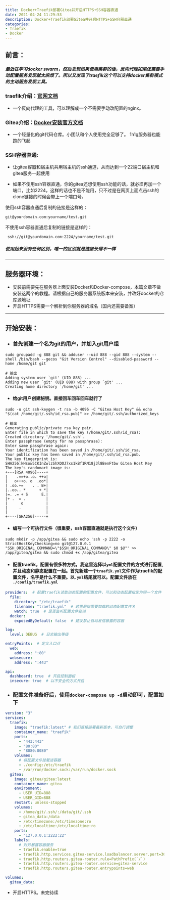 ```yaml
---
title: Docker+Traefik部署Gitea并开启HTTPS+SSH容器直通
date: 2021-04-24 11:29:53
description: Docker+Traefik部署Gitea并开启HTTPS+SSH容器直通
categories:
- Traefik
- Docker
---
```


## 前言：

##### 	最近在学习docker swarm，然后发现如果使用集群的话，反向代理如果还需要手动配置服务发现就太麻烦了。所以又发现了traefik这个可以支持docker集群模式的主动服务发现工具。

### traefik介绍：[官网文档](https://doc.traefik.io/traefik/)

- 一个反向代理的工具，可以理解成一个不需要手动改配置的nginx。

### Gitea介绍：[Docker安装官方文档](https://docs.gitea.io/zh-cn/install-with-docker/)

- 一个轻量化的git代码仓库。小团队和个人使用完全足够了。 1h1g服务器也能跑的飞起

### SSH容器直通:

- 让gitea容器和宿主机共用宿主机的ssh通道，从而达到一个22端口宿主机和gitea服务一起使用

- 如果不使用ssh容器直通，你的gitea还想使用ssh功能的话，就必须再加一个端口，比如2224，这样的话也不是不能用，只不过是在网页上面点击ssh的clone链接的时候会带上一个端口号。

使用ssh容器直通后复制的链接是这样的：

```sh
git@yourdomain.com:yourname/test.git
```

不使用ssh容器直通后复制的链接是这样的：

```shell
 ssh://git@yourdomain.com:2224/yourname/test.git
```

##### 	使用起来没有任何区别，唯一的区别就是链接长得不一样

------

## 服务器环境：

- 安装前需要先在服务器上面安装Docker和Docker-compose，本篇文章不做安装这两个的教程。请根据自己的服务器系统版本来安装，并改好docker的仓库源地址
- 开启HTTPS需要一个解析到你服务器的域名（国内还需要备案）

------

## 开始安装：

- ### 首先创建一个名为git的用户，并加入git用户组

```shell
sudo groupadd -g 888 git && adduser --uid 888 --gid 888 --system --shell /bin/bash --gecos "Git Version Control" --disabled-password --home /home/git git

# 输出
Adding system user `git' (UID 888) ...
Adding new user `git' (UID 888) with group `git' ...
Creating home directory `/home/git' ...
```

- #### 给git用户创建秘钥。直接回车回车回车就行了

```shell
sudo -u git ssh-keygen -t rsa -b 4096 -C "Gitea Host Key" && echo "$(cat /home/git/.ssh/id_rsa.pub)" >> /home/git/.ssh/authorized_keys

# 输出
Generating public/private rsa key pair.
Enter file in which to save the key (/home/git/.ssh/id_rsa):
Created directory '/home/git/.ssh'.
Enter passphrase (empty for no passphrase):
Enter same passphrase again:
Your identification has been saved in /home/git/.ssh/id_rsa.
Your public key has been saved in /home/git/.ssh/id_rsa.pub.
The key fingerprint is:
SHA256:kHsow5CKInZwlzShXQOJ7xs1kBf1RN18j3l8BenFtbw Gitea Host Key
The key's randomart image is:
+---[RSA 4096]----+
|    .==+o..o. ++o|
|   o+++o. o  .oo*|
| .oo.+=    . . B+|
|..oo.. *      + *|
|=. .= + S      E.|
|+ .  = .         |
|      o          |
|     .           |
|                 |
+----[SHA256]-----+
```

- #### 编写一个可执行文件（很重要，ssh容器直通就是执行这个文件）

```shell
sudo mkdir -p /app/gitea && sudo echo 'ssh -p 2222 -o StrictHostKeyChecking=no git@127.0.0.1 "SSH_ORIGINAL_COMMAND=\"$SSH_ORIGINAL_COMMAND\" $0 $@"' >> /app/gitea/gitea && sudo chmod +x /app/gitea/gitea
```

- #### 配置traefik，配置有很多种方式，我这里选择以`yml`配置文件的方式进行配置, 并且动态和静态配置在一起。首先新建一个`traefik.yml`文件作为traefik的配置文件，名字是什么不重要。以`.yml`结尾就可以。配置文件放在 `./config/traefik.yml`

```yaml
providers:  # 配置traefik读取动态配置的配置文件，可以和动态配置指定为同一个文件
  file:
    directory: "/etc/traefik"
    filename: "traefik.yml"  # 这里是指需要加载的动态配置文件名
    watch: true  # 是否监听配置文件变动
  docker:
    exposedByDefault: false  # 建议禁止自动发信暴露的容器

log:
  level: DEBUG  # 日志输出等级

entryPoints:  # 定义入口点
  web:
    address: ":80"
  websecure:
    address: ":443"

api:
  dashboard: true  # 开启控制面板
  insecure: true  # 以不安全的方式开启

```

- ### 配置文件准备好后，使用`docker-compose up -d`启动即可，配置如下

```yaml
version: "3"
services:
  traefik:
    image: "traefik:latest" # 我们直接部署最新版本，可自行调整
    container_name: "traefik"
    ports:
      - "443:443"
      - "80:80"
      - "8080:8080"
    volumes:
      # 将配置文件挂载进容器
      - ./config:/etc/traefik
      - /var/run/docker.sock:/var/run/docker.sock
  gitea:
    image: gitea/gitea:latest
    container_name: gitea
    environment:
      - USER_UID=888
      - USER_GID=888
    restart: unless-stopped
    volumes:
      - /home/git/.ssh/:/data/git/.ssh
      - gitea_data:/data
      - /etc/timezone:/etc/timezone:ro
      - /etc/localtime:/etc/localtime:ro
    ports:
      - "127.0.0.1:2222:22"
    labels:
      # 对外暴露容器服务
      - traefik.enable=true
      - traefik.http.services.gitea-service.loadbalancer.server.port=3000
      - traefik.http.routers.gitea-router.rule=PathPrefix(`/`)
      - traefik.http.routers.gitea-router.service=gitea-service
      - traefik.http.routers.gitea-router.entrypoints=web

volumes:
  gitea_data:
```

- 开启HTTPS。未完待续

